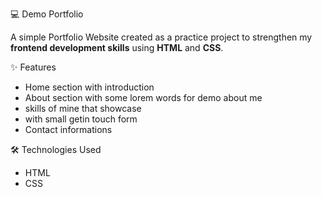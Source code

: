  💻 Demo Portfolio  

A simple Portfolio Website created as a practice project to strengthen my **frontend development skills** using **HTML** and **CSS**.  

 ✨ Features
- Home section with introduction  
- About section with some lorem words for demo about me 
- skills of mine that showcase
- with small getin touch form
- Contact informations  

 🛠️ Technologies Used
- HTML
- CSS  



